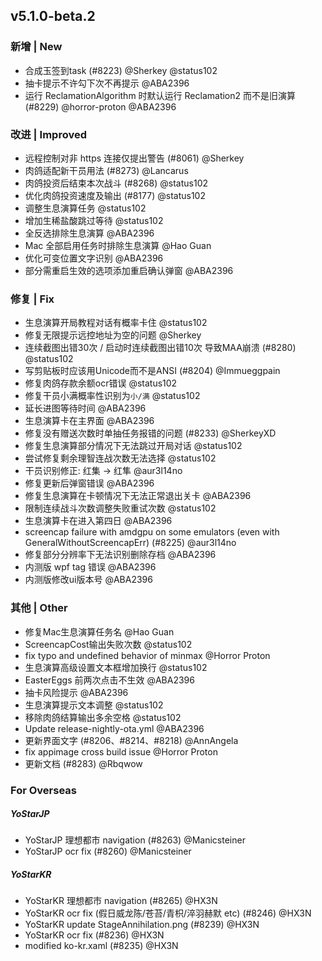 ## v5.1.0-beta.2

### 新增 | New

- 合成玉签到task (#8223) @Sherkey @status102
- 抽卡提示不许勾下次不再提示 @ABA2396
- 运行 ReclamationAlgorithm 时默认运行 Reclamation2 而不是旧演算 (#8229) @horror-proton @ABA2396

### 改进 | Improved

- 远程控制对非 https 连接仅提出警告 (#8061) @Sherkey
- 肉鸽适配新干员用法 (#8273) @Lancarus
- 肉鸽投资后结束本次战斗 (#8268) @status102
- 优化肉鸽投资速度及输出 (#8177) @status102
- 调整生息演算任务 @status102
- 增加生稀盐酸跳过等待 @status102
- 全反选排除生息演算 @ABA2396
- Mac 全部启用任务时排除生息演算 @Hao Guan
- 优化可变位置文字识别 @ABA2396
- 部分需重启生效的选项添加重启确认弹窗 @ABA2396

### 修复 | Fix

- 生息演算开局教程对话有概率卡住 @status102
- 修复无限提示远控地址为空的问题 @Sherkey
- 连续截图出错30次 / 启动时连续截图出错10次 导致MAA崩溃 (#8280) @status102
- 写剪贴板时应该用Unicode而不是ANSI (#8204) @Immueggpain
- 修复肉鸽存款余额ocr错误 @status102
- 修复干员小满概率性识别为`小/满` @status102
- 延长进图等待时间 @ABA2396
- 生息演算卡在主界面 @ABA2396
- 修复没有赠送次数时单抽任务报错的问题 (#8233) @SherkeyXD
- 修复生息演算部分情况下无法跳过开局对话 @status102
- 尝试修复剩余理智连战次数无法选择 @status102
- 干员识别修正: 红集 -> 红隼 @aur3l14no
- 修复更新后弹窗错误 @ABA2396
- 修复生息演算在卡顿情况下无法正常退出关卡 @ABA2396
- 限制连续战斗次数调整失败重试次数 @status102
- 生息演算卡在进入第四日 @ABA2396
- screencap failure with amdgpu on some emulators (even with GeneralWithoutScreencapErr) (#8225) @aur3l14no
- 修复部分分辨率下无法识别删除存档 @ABA2396
- 内测版 wpf tag 错误 @ABA2396
- 内测版修改ui版本号 @ABA2396

### 其他 | Other

- 修复Mac生息演算任务名 @Hao Guan
- ScreencapCost输出失败次数 @status102
- fix typo and undefined behavior of minmax @Horror Proton
- 生息演算高级设置文本框增加换行 @status102
- EasterEggs 前两次点击不生效 @ABA2396
- 抽卡风险提示 @ABA2396
- 生息演算提示文本调整 @status102
- 移除肉鸽结算输出多余空格 @status102
- Update release-nightly-ota.yml @ABA2396
- 更新界面文字 (#8206、#8214、#8218) @AnnAngela
- fix appimage cross build issue @Horror Proton
- 更新文档 (#8283) @Rbqwow

### For Overseas

##### YoStarJP

- YoStarJP 理想都市 navigation (#8263) @Manicsteiner
- YoStarJP ocr fix (#8260) @Manicsteiner

##### YoStarKR

- YoStarKR 理想都市 navigation (#8265) @HX3N
- YoStarKR ocr fix (假日威龙陈/苍苔/青枳/淬羽赫默 etc) (#8246) @HX3N
- YoStarKR update StageAnnihilation.png (#8239) @HX3N
- YoStarKR ocr fix (#8236) @HX3N
- modified ko-kr.xaml (#8235) @HX3N
